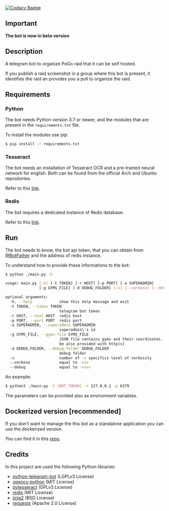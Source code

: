 [![Codacy Badge](https://api.codacy.com/project/badge/Grade/ffb75961a5854f7d9d429921ea71084b)](https://www.codacy.com/app/RobertoBochet/pogoraidbot?utm_source=github.com&utm_medium=referral&utm_content=RobertoBochet/pogoraidbot&utm_campaign=Badge_Grade)

## Important

**The bot is now in beta version**

## Description

A telegram bot to organize PoGo raid that it can be self hosted.

If you publish a raid screenshot in a group where this bot is present, it identifies the raid an provides you a poll to organize the raid.

## Requirements

### Python

The bot needs Python version 3.7 or newer, and the modules that are present in the `requirements.txt` file.

To install the modules use pip:

```bash
$ pip install -r requirements.txt
```

### Tesseract

The bot needs an installation of Tesseract OCR and a pre-trained neural network for english. Both can be found from the official Arch and Ubuntu repositories.

Refer to this [link](https://github.com/tesseract-ocr/tesseract).

### Redis

The bot requires a dedicated instance of Redis database.

Refer to this [link](https://redis.io/).

## Run

The bot needs to know, the bot api token, that you can obtain from [@BotFather](https://telegram.me/BotFather) and the address of redis instance.

To understand how to provide these informations to the bot:

```bash
$ python ./main.py -h
```

```bash
usage: main.py [-h] [-t TOKEN] [-r HOST] [-p PORT] [-a SUPERADMIN]
               [-g GYMS_FILE] [-d DEBUG_FOLDER] [-v] [--verbose] [--debug]

optional arguments:
  -h, --help            show this help message and exit
  -t TOKEN, --token TOKEN
                        telegram bot token
  -r HOST, --host HOST  redis host
  -p PORT, --port PORT  redis port
  -a SUPERADMIN, --superadmin SUPERADMIN
                        superadmin\'s id
  -g GYMS_FILE, --gyms-file GYMS_FILE
                        JSON file contains gyms and their coordinates. It can
                        be also provided with http(s)
  -d DEBUG_FOLDER, --debug-folder DEBUG_FOLDER
                        debug folder
  -v                    number of -v specifics level of verbosity
  --verbose             equal to -vvv
  --debug               equal to -vvvv
```

An example:

```bash
$ python3 ./main.py -t [BOT_TOKEN] -r 127.0.0.1 -p 6379
```

The parameters can be provided also as environment variables.

## Dockerized version \[recommended]

If you don't want to manage the this bot as a standalone application you can use the dockerized version.

You can find it in this [repo](https://github.com/RobertoBochet/pogoraidbot-dockerized).

## Credits

In this project are used the following Python libraries:

-   [python-telegram-bot](https://python-telegram-bot.org/) (LGPLv3 License)
-   [opencv-python](https://pypi.org/project/opencv-python/) (MIT License)
-   [pytesseract](https://pypi.org/project/pytesseract/) (GPLv3 License)
-   [redis](https://pypi.org/project/redis/) (MIT License)
-   [jinja2](https://pypi.org/project/Jinja2/) (BSD License)
-   [requests](https://pypi.org/project/requests/) (Apache 2.0 License)
